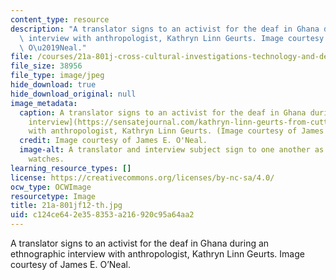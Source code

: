 ```yaml
---
content_type: resource
description: "A translator signs to an activist for the deaf in Ghana during an ethnographic\
  \ interview with anthropologist, Kathryn Linn Geurts. Image courtesy of James E.\
  \ O\u2019Neal."
file: /courses/21a-801j-cross-cultural-investigations-technology-and-development-fall-2012/c124ce642e358353a216920c95a64aa2_21a-801jf12-th.jpg
file_size: 38956
file_type: image/jpeg
hide_download: true
hide_download_original: null
image_metadata:
  caption: A translator signs to an activist for the deaf in Ghana during an [ethnographic
    interview](https://sensatejournal.com/kathryn-linn-geurts-from-cutting-room-floor/)
    with anthropologist, Kathryn Linn Geurts. (Image courtesy of James E. O'Neal.)
  credit: Image courtesy of James E. O'Neal.
  image-alt: A translator and interview subject sign to one another as an anthropologist
    watches.
learning_resource_types: []
license: https://creativecommons.org/licenses/by-nc-sa/4.0/
ocw_type: OCWImage
resourcetype: Image
title: 21a-801jf12-th.jpg
uid: c124ce64-2e35-8353-a216-920c95a64aa2
---
```

A translator signs to an activist for the deaf in Ghana during an ethnographic interview with anthropologist, Kathryn Linn Geurts. Image courtesy of James E. O’Neal.